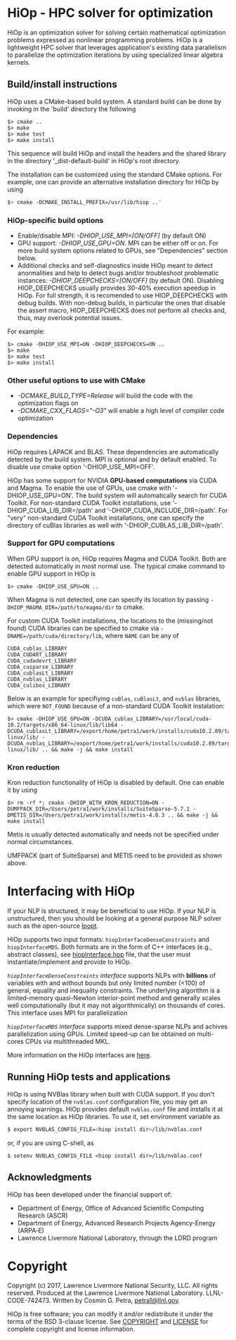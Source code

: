 
# HiOp - HPC solver for optimization
HiOp is an optimization solver for solving certain mathematical optimization problems expressed as nonlinear programming problems. HiOp is a lightweight HPC solver that leverages application's existing data parallelism to parallelize the optimization iterations by using specialized linear algebra kernels.

## Build/install instructions
HiOp uses a CMake-based build system. A standard build can be done by invoking in the 'build' directory the following 
```shell 
$> cmake ..
$> make 
$> make test
$> make install
```
This sequence will build HiOp and install the headers and the shared library in the directory '_dist-default-build' in HiOp's root directory.

The installation can be customized using the standard CMake options. For example, one can provide an alternative installation directory for HiOp by using 
```sh
$> cmake -DCMAKE_INSTALL_PREFIX=/usr/lib/hiop ..'
```


### HiOp-specific build options
* Enable/disable MPI: *-DHIOP_USE_MPI=[ON/OFF]* (by default ON)
* GPU support: *-DHIOP_USE_GPU=ON*. MPI can be either off or on. For more build system options related to GPUs, see "Dependencies" section below.
* Additional checks and self-diagnostics inside HiOp meant to detect anormalities and help to detect bugs and/or troubleshoot problematic instances: *-DHIOP_DEEPCHECKS=[ON/OFF]* (by default ON). Disabling HIOP_DEEPCHECKS usually provides 30-40% execution speedup in HiOp. For full strength, it is recomended to use HIOP_DEEPCHECKS with debug builds. With non-debug builds, in particular the ones that disable the assert macro, HIOP_DEEPCHECKS does not perform all checks and, thus, may overlook potential issues.

For example:
```shell 
$> cmake -DHIOP_USE_MPI=ON -DHIOP_DEEPCHECKS=ON ..
$> make 
$> make test
$> make install
```


### Other useful options to use with CMake
* *-DCMAKE_BUILD_TYPE=Release* will build the code with the optimization flags on
* *-DCMAKE_CXX_FLAGS="-O3"* will enable a high level of compiler code optimization

### Dependencies
HiOp requires LAPACK and BLAS. These dependencies are automatically detected by the build system. MPI is optional and by default enabled. To disable use cmake option '-DHIOP_USE_MPI=OFF'.

HiOp has some support for NVIDIA **GPU-based computations** via CUDA and Magma. To enable the use of GPUs,  use cmake with '-DHIOP_USE_GPU=ON'. The build system will automatically search for CUDA Toolkit. For non-standard CUDA Toolkit installations, use '-DHIOP_CUDA_LIB_DIR=/path' and '-DHIOP_CUDA_INCLUDE_DIR=/path'. For "very" non-standard CUDA Toolkit installations, one can specify the directory of cuBlas libraries as well with '-DHIOP_CUBLAS_LIB_DIR=/path'.

### Support for GPU computations

When GPU support is on, HiOp requires Magma and CUDA Toolkit. Both are detected automatically in most normal use. The typical cmake command to enable GPU support in HiOp is
```shell 
$> cmake -DHIOP_USE_GPU=ON ..
```

When Magma is not detected, one can specify its location by passing `-DHIOP_MAGMA_DIR=/path/to/magma/dir` to cmake.

For custom CUDA Toolkit installations, the locations to the (missing/not found) CUDA libraries can be specified to cmake via `-DNAME=/path/cuda/directory/lib`, where `NAME` can be any of  
```
CUDA_cublas_LIBRARY
CUDA_CUDART_LIBRARY
CUDA_cudadevrt_LIBRARY
CUDA_cusparse_LIBRARY
CUDA_cublasLt_LIBRARY
CUDA_nvblas_LIBRARY
CUDA_culibos_LIBRARY
 ```
Below is an example for specifiying `cuBlas`, `cuBlasLt`, and `nvblas` libraries, which were `NOT_FOUND` because of a non-standard CUDA Toolkit instalation:
```shell 
$> cmake -DHIOP_USE_GPU=ON -DCUDA_cublas_LIBRARY=/usr/local/cuda-10.2/targets/x86_64-linux/lib/lib64 -DCUDA_cublasLt_LIBRARY=/export/home/petra1/work/installs/cuda10.2.89/targets/x86_64-linux/lib/ -DCUDA_nvblas_LIBRARY=/export/home/petra1/work/installs/cuda10.2.89/targets/x86_64-linux/lib/ .. && make -j && make install
```

### Kron reduction

Kron reduction functionality of HiOp is disabled by default. One can enable it by using 
```shell
$> rm -rf *; cmake -DHIOP_WITH_KRON_REDUCTION=ON -DUMFPACK_DIR=/Users/petra1/work/installs/SuiteSparse-5.7.1 -DMETIS_DIR=/Users/petra1/work/installs/metis-4.0.3 .. && make -j && make install
```
Metis is usually detected automatically and needs not be specified under normal circumstances.

UMFPACK (part of SuiteSparse) and METIS need to be provided as shown above.

# Interfacing with HiOp

If your NLP is structured, it may be beneficial to use HiOp. If your NLP is unstructured, then you should be looking at a general purpose NLP solver such as the open-source [Ipopt](https://github.com/coin-or/Ipopt).    

HiOp supports two input formats: `hiopInterfaceDenseConstraints` and `hiopInterfaceMDS`. Both formats are in the form of C++ interfaces (e.g., abstract classes), see [hiopInterface.hpp](src/Interface/hiopInterface.hpp) file, that the user must instantiate/implement and provide to HiOp.

*`hiopInterfaceDenseConstraints` interface* supports NLPs with **billions** of variables with and without bounds but only limited number (<100) of general, equality and inequality constraints. The underlying algorithm is a limited-memory quasi-Newton interior-point method and generally scales well computationally (but it may not algorithmically) on thousands of cores. This interface uses MPI for parallelization

*`hiopInterfaceMDS` interface* supports mixed dense-sparse NLPs and achives parallelization using GPUs. Limited speed-up can be obtained on multi-cores CPUs via multithreaded MKL. 

More information on the HiOp interfaces are [here](src/Interface/README.md).

## Running HiOp tests and applications

HiOp is using NVBlas library when built with CUDA support. If you don't specify
location of the `nvblas.conf` configuration file, you may get an annoying
warnings. HiOp provides default `nvblas.conf` file and installs it at the same
location as HiOp libraries. To use it, set environment variable as
```bash
$ export NVBLAS_CONFIG_FILE=<hiop install dir>/lib/nvblas.conf
```
or, if you are using C-shell, as
```shell
$ setenv NVBLAS_CONFIG_FILE <hiop install dir>/lib/nvblas.conf
```

## Acknowledgments

HiOp has been developed under the financial support of: 
- Department of Energy, Office of Advanced Scientific Computing Research (ASCR)
- Department of Energy, Advanced Research Projects Agency-Energy (ARPA‑E)
- Lawrence Livermore National Laboratory, through the LDRD program

# Copyright
Copyright (c) 2017, Lawrence Livermore National Security, LLC. All rights reserved. Produced at the Lawrence Livermore National Laboratory. LLNL-CODE-742473. Written by Cosmin G. Petra, petra1@llnl.gov. 

HiOp is free software; you can modify it and/or redistribute it under the terms of the BSD 3-clause license. See [COPYRIGHT](/COPYRIGHT) and [LICENSE](/LICENSE) for complete copyright and license information.
 

